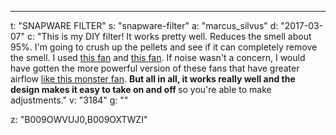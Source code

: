 ---
t: "SNAPWARE FILTER"
s: "snapware-filter"
a: "marcus_silvus"
d: "2017-03-07"
c: "This is my DIY filter! It works pretty well. Reduces the smell about 95%. I'm going to crush up the pellets and see if it can completely remove the smell. I used <a href='http://amzn.to/2meViz5'>this fan</a> and <a href='http://amzn.to/2mSETUl'>this fan</a>. If noise wasn't a concern, I would have gotten the more powerful version of these fans that have greater airflow <a href='http://amzn.to/2nam2QO'>like this monster fan</a>. <strong>But all in all, it works really well and the design makes it easy to take on and off </strong>so you're able to make adjustments."
v: "3184"
g: ""

z: "B009OWVUJ0,B009OXTWZI"
